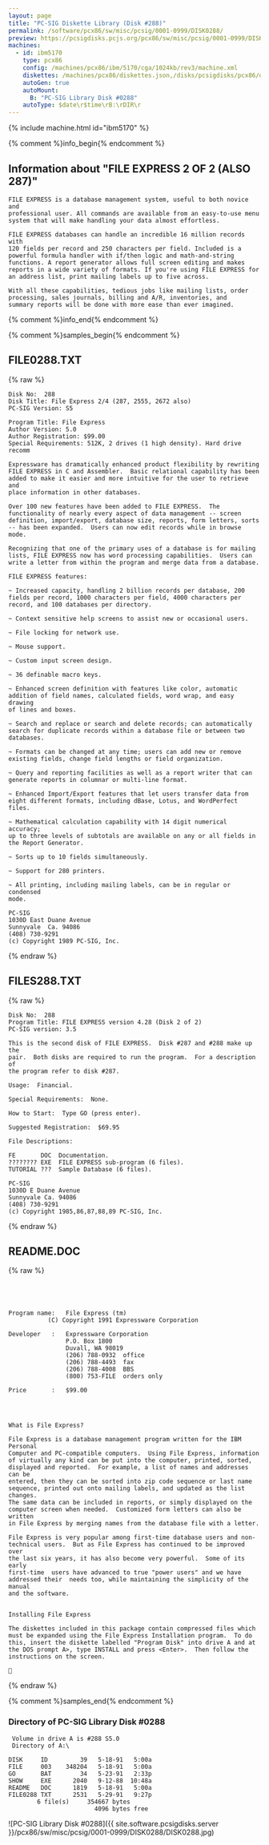 ```yaml
---
layout: page
title: "PC-SIG Diskette Library (Disk #288)"
permalink: /software/pcx86/sw/misc/pcsig/0001-0999/DISK0288/
preview: https://pcsigdisks.pcjs.org/pcx86/sw/misc/pcsig/0001-0999/DISK0288/DISK0288.jpg
machines:
  - id: ibm5170
    type: pcx86
    config: /machines/pcx86/ibm/5170/cga/1024kb/rev3/machine.xml
    diskettes: /machines/pcx86/diskettes.json,/disks/pcsigdisks/pcx86/diskettes.json
    autoGen: true
    autoMount:
      B: "PC-SIG Library Disk #0288"
    autoType: $date\r$time\rB:\rDIR\r
---
```


{% include machine.html id="ibm5170" %}

{% comment %}info_begin{% endcomment %}

## Information about "FILE EXPRESS 2 OF 2 (ALSO 287)"

    FILE EXPRESS is a database management system, useful to both novice and
    professional user. All commands are available from an easy-to-use menu
    system that will make handling your data almost effortless.
    
    FILE EXPRESS databases can handle an incredible 16 million records with
    120 fields per record and 250 characters per field. Included is a
    powerful formula handler with if/then logic and math-and-string
    functions. A report generator allows full screen editing and makes
    reports in a wide variety of formats. If you're using FILE EXPRESS for
    an address list, print mailing labels up to five across.
    
    With all these capabilities, tedious jobs like mailing lists, order
    processing, sales journals, billing and A/R, inventories, and
    summary reports will be done with more ease than ever imagined.
{% comment %}info_end{% endcomment %}

{% comment %}samples_begin{% endcomment %}

## FILE0288.TXT

{% raw %}
```
Disk No:  288
Disk Title: File Express 2/4 (287, 2555, 2672 also)
PC-SIG Version: S5

Program Title: File Express
Author Version: 5.0
Author Registration: $99.00
Special Requirements: 512K, 2 drives (1 high density). Hard drive recomm

Expressware has dramatically enhanced product flexibility by rewriting
FILE EXPRESS in C and Assembler.  Basic relational capability has been
added to make it easier and more intuitive for the user to retrieve and
place information in other databases.

Over 100 new features have been added to FILE EXPRESS.  The
functionality of nearly every aspect of data management -- screen
definition, import/export, database size, reports, form letters, sorts
-- has been expanded.  Users can now edit records while in browse mode.

Recognizing that one of the primary uses of a database is for mailing
lists, FILE EXPRESS now has word processing capabilities.  Users can
write a letter from within the program and merge data from a database.

FILE EXPRESS features:

~ Increased capacity, handling 2 billion records per database, 200
fields per record, 1000 characters per field, 4000 characters per
record, and 100 databases per directory.

~ Context sensitive help screens to assist new or occasional users.

~ File locking for network use.

~ Mouse support.

~ Custom input screen design.

~ 36 definable macro keys.

~ Enhanced screen definition with features like color, automatic
addition of field names, calculated fields, word wrap, and easy drawing
of lines and boxes.

~ Search and replace or search and delete records; can automatically
search for duplicate records within a database file or between two
databases.

~ Formats can be changed at any time; users can add new or remove
existing fields, change field lengths or field organization.

~ Query and reporting facilities as well as a report writer that can
generate reports in columnar or multi-line format.

~ Enhanced Import/Export features that let users transfer data from
eight different formats, including dBase, Lotus, and WordPerfect files.

~ Mathematical calculation capability with 14 digit numerical accuracy;
up to three levels of subtotals are available on any or all fields in
the Report Generator.

~ Sorts up to 10 fields simultaneously.

~ Support for 280 printers.

~ All printing, including mailing labels, can be in regular or condensed
mode.

PC-SIG
1030D East Duane Avenue
Sunnyvale  Ca. 94086
(408) 730-9291
(c) Copyright 1989 PC-SIG, Inc.
```
{% endraw %}

## FILES288.TXT

{% raw %}
```
Disk No:  288
Program Title: FILE EXPRESS version 4.28 (Disk 2 of 2)
PC-SIG version: 3.5

This is the second disk of FILE EXPRESS.  Disk #287 and #288 make up the
pair.  Both disks are required to run the program.  For a description of
the program refer to disk #287.

Usage:  Financial.

Special Requirements:  None.

How to Start:  Type GO (press enter).

Suggested Registration:  $69.95

File Descriptions:

FE       DOC  Documentation.
???????? EXE  FILE EXPRESS sub-program (6 files).
TUTORIAL ???  Sample Database (6 files).

PC-SIG
1030D E Duane Avenue
Sunnyvale Ca. 94086
(408) 730-9291
(c) Copyright 1985,86,87,88,89 PC-SIG, Inc.

```
{% endraw %}

## README.DOC

{% raw %}
```




Program name:	File Express (tm)
	       (C) Copyright 1991 Expressware Corporation

Developer   :   Expressware Corporation
                P.O. Box 1800
                Duvall, WA 98019
                (206) 788-0932  office
                (206) 788-4493  fax
                (206) 788-4008  BBS
                (800) 753-FILE  orders only

Price       :   $99.00




What is File Express?

File Express is a database management program written for the IBM Personal 
Computer and PC-compatible computers.  Using File Express, information 
of virtually any kind can be put into the computer, printed, sorted, 
displayed and reported.  For example, a list of names and addresses can be 
entered, then they can be sorted into zip code sequence or last name 
sequence, printed out onto mailing labels, and updated as the list changes.  
The same data can be included in reports, or simply displayed on the 
computer screen when needed.  Customized form letters can also be written 
in File Express by merging names from the database file with a letter. 

File Express is very popular among first-time database users and non-
technical users.  But as File Express has continued to be improved over 
the last six years, it has also become very powerful.  Some of its early 
first-time  users have advanced to true "power users" and we have
addressed their  needs too, while maintaining the simplicity of the manual 
and the software.  


Installing File Express

The diskettes included in this package contain compressed files which
must be expanded using the File Express Installation program.  To do
this, insert the diskette labelled "Program Disk" into drive A and at
the DOS prompt A>, type INSTALL and press <Enter>.  Then follow the
instructions on the screen.


```
{% endraw %}

{% comment %}samples_end{% endcomment %}

### Directory of PC-SIG Library Disk #0288

     Volume in drive A is #288 S5.0
     Directory of A:\

    DISK     ID         39   5-18-91   5:00a
    FILE     003    348204   5-18-91   5:00a
    GO       BAT        34   5-23-91   2:33p
    SHOW     EXE      2040   9-12-88  10:48a
    README   DOC      1819   5-18-91   5:00a
    FILE0288 TXT      2531   5-29-91   9:27p
            6 file(s)     354667 bytes
                            4096 bytes free

![PC-SIG Library Disk #0288]({{ site.software.pcsigdisks.server }}/pcx86/sw/misc/pcsig/0001-0999/DISK0288/DISK0288.jpg)
